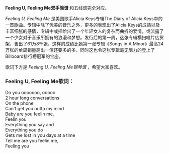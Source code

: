

**Feeling U, Feeling Me双手简谱** 和五线谱完全对应。

_Feeling U, Feeling Me_ 是美国歌手Alicia Keys专辑The Diary of Alicia
Keys中的一首歌曲。专辑中除了优美的音乐之外，更多的表现出了Alicia
Keys的成熟以及丰富细腻的感情，专辑中或描绘出了一个年轻女人的复杂而曲折的爱情，或流露了一个少女对于音乐所拥有的浪漫和梦想。发行后的第一周，这张专辑横扫唱片店货架，售出了61万8千张，这样的成绩比她第一张专辑《Songs
in A Minor》最高24万张的单周销量高出一倍还要多的多，同时这也令这张专辑毫无阻力的登上了Billboard排行榜冠军的宝座。

歌词下方是 _Feeling U, Feeling Me钢琴谱_ ，希望大家喜欢。

### Feeling U, Feeling Me歌词：

Do you ooooooo, ooooo  
2 hour long conversations  
On the phone  
Can't get you outta my mind  
Baby are you feelin me,  
Feelin you  
Everything you say and  
Everything you do  
Gets me lost in you days at a time  
Tell me are you feelin me,  
Feeling you

